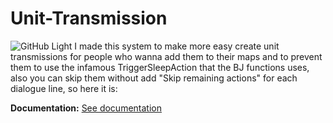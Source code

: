 # Unit-Transmission
![GitHub Light](https://www.hiveworkshop.com/attachments/1642291183524-png.393386/)
I made this system to make more easy create unit transmissions for people who wanna add them to their maps and to prevent them to use the infamous TriggerSleepAction that the BJ functions uses, also you can skip them without add "Skip remaining actions" for each dialogue line, so here it is:

**Documentation:** [See documentation](https://github.com/HerlySQR/Unit-Transmission/blob/main/DOCUMENTATION.md)
